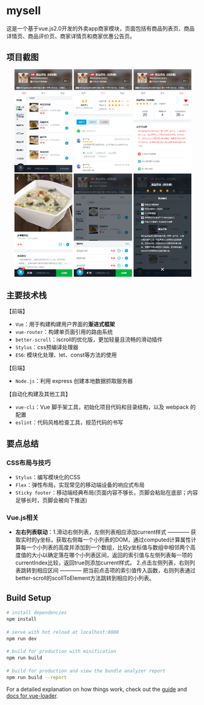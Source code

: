 # mysell

<p>这是一个基于vue.js2.0开发的外卖app商家模块，页面包括有商品列表页、商品详情页、商品评价页、商家详情页和商家优惠公告页。</p>

## 项目截图

<div align=center>
  <img src="https://github.com/xiaoyongsheng123/seller/blob/master/img/01.png" width="30%">
  <img src="https://github.com/xiaoyongsheng123/seller/blob/master/img/04.png" width="30%">
  <img src="https://github.com/xiaoyongsheng123/seller/blob/master/img/06.png" width="30%">
  <img src="https://github.com/xiaoyongsheng123/seller/blob/master/img/05.png" width="30%">
  <img src="https://github.com/xiaoyongsheng123/seller/blob/master/img/02.png" width="30%">
  <img src="https://github.com/xiaoyongsheng123/seller/blob/master/img/03.png" width="30%">
</div>

## 主要技术栈

【前端】

- `Vue`：用于构建构建用户界面的**渐进式框架**
- `vue-router`：构建单页面引用的路由系统
- `better-scroll`：iscroll的优化版，更加轻量且流畅的滑动插件
- `Stylus`：css预编译处理器
- `ES6`: 模块化处理、let、const等方法的使用

【后端】

- `Node.js`：利用 express 创建本地数据抓取服务器

【自动化构建及其他工具】
- `vue-cli`：Vue 脚手架工具，初始化项目代码和目录结构，以及 webpack 的配置
- `eslint`：代码风格检查工具，规范代码的书写

## 要点总结

### CSS布局与技巧
- `Stylus`：编写模块化的CSS
- `Flex`：弹性布局，实现常见的移动端设备的响应式布局
- `Sticky footer`：移动端经典布局(页面内容不够长，页脚会粘贴在底部；内容足够长时，页脚会被向下推送)

### Vue.js相关
- **左右列表联动**：1.滑动右侧列表，左侧列表相应添加current样式 ———— 获取实时的y坐标，获取右侧每一个小列表的DOM，通过computed计算属性计算每一个小列表的高度并添加到一个数组，比较y坐标值与数组中相邻两个高度值的大小以确定落在哪个小列表区间，返回的索引值与左侧列表每一项的currentIndex比较，返回true则添加current样式。
                   2.点击左侧列表，右则列表跳转到相应区间 ———— 把当前点击项的索引值传入函数，右则列表通过better-scroll的scollToElement方法跳转到相应的小列表。

## Build Setup

``` bash
# install dependencies
npm install

# serve with hot reload at localhost:8080
npm run dev

# build for production with minification
npm run build

# build for production and view the bundle analyzer report
npm run build --report
```

For a detailed explanation on how things work, check out the [guide](http://vuejs-templates.github.io/webpack/) and [docs for vue-loader](http://vuejs.github.io/vue-loader).
